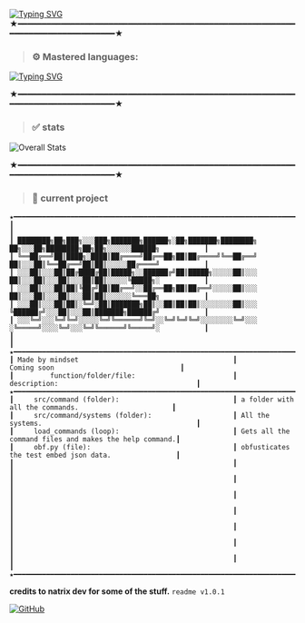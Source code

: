 [![Typing SVG](https://readme-typing-svg.demolab.com?font=Fira+Code&size=30&pause=1000&random=false&width=435&lines=%E2%80%8E++%E2%80%8E+%E2%80%8E+%E2%80%8E+%E2%80%8E+%E2%80%8E+%E2%80%8E+mindset;github.com%2Fnoahmindset1)](https://git.io/typing-svg)
★━━━━━━━━━━━━━━━━━━━━━━━━━━━━━━━━━━━━━━━━━━━━━━━━━━━━━━━━━━━━━━━━━━━━━━━━━━━━━━━━★

> ### ⚙️ Mastered languages: 
[![Typing SVG](https://readme-typing-svg.herokuapp.com?color=F7007A&duration=400&lines=js,;python,;php,;html-css,;java,;perl,;elixir,;eris,;go,;react.js,;z-sharp;batched,;vue.js,;sqlite3,;sql,;ruby;.net;shell)](https://git.io/typing-svg)

★━━━━━━━━━━━━━━━━━━━━━━━━━━━━━━━━━━━━━━━━━━━━━━━━━━━━━━━━━━━━━━━━━━━━━━━━━━━━━━━━★
> ### ✅ stats
![Overall Stats](https://github-readme-stats.vercel.app/api?username=noahmindset1&count_private=true&show_icons=true&hide=contribs)

★━━━━━━━━━━━━━━━━━━━━━━━━━━━━━━━━━━━━━━━━━━━━━━━━━━━━━━━━━━━━━━━━━━━━━━━━━━━━━━━━★
> ### 🔨 current project
```
★━━━━━━━━━━━━━━━━━━━━━━━━━━━━━━━━━━━━━━━━━━━━━━━━━━━━━━━━━━━━━━━━━━━━━━━━━━━━━━━━━━━━━━━━━━━━━━━━━━━━━━━━━━━━━★
┃                                                                                                              ┃
┃ ████████╗██╗███╗░░░███╗███████╗██████╗░██╗███████╗████████╗  ██╗░░░██╗████████╗██╗██╗░░░░░░██████╗           ┃
┃ ╚══██╔══╝██║████╗░████║██╔════╝██╔══██╗██║██╔════╝╚══██╔══╝  ██║░░░██║╚══██╔══╝██║██║░░░░░██╔════╝           ┃
┃ ░░░██║░░░██║██╔████╔██║█████╗░░██████╔╝██║█████╗░░░░░██║░░░  ██║░░░██║░░░██║░░░██║██║░░░░░╚█████╗░           ┃
┃ ░░░██║░░░██║██║╚██╔╝██║██╔══╝░░██╔══██╗██║██╔══╝░░░░░██║░░░  ██║░░░██║░░░██║░░░██║██║░░░░░░╚═══██╗           ┃
┃ ░░░██║░░░██║██║░╚═╝░██║███████╗██║░░██║██║██║░░░░░░░░██║░░░  ╚██████╔╝░░░██║░░░██║███████╗██████╔╝           ┃
┃ ░░░╚═╝░░░╚═╝╚═╝░░░░░╚═╝╚══════╝╚═╝░░╚═╝╚═╝╚═╝░░░░░░░░╚═╝░░░  ░╚═════╝░░░░╚═╝░░░╚═╝╚══════╝╚═════╝░           ┃
┃                                                                                                              ┃
★━━━━━━━━━━━━━━━━━━━━━━━━━━━━━━━━━━━━━━━━━━━━━━━━━━━━━━━━━━━━━━━━━━━━━━━━━━━━━━━━━━━━━━━━━━━━━━━━━━━━━━━━━━━━━★
┃ Made by mindset                                      ┃             Coming soon                               ┃
┃         function/folder/file:                        ┃         description:                                  ┃
★━━━━━━━━━━━━━━━━━━━━━━━━━━━━━━━━━━━━━━━━━━━━━━━━━━━━━━━━━━━━━━━━━━━━━━━━━━━━━━━━━━━━━━━━━━━━━━━━━━━━━━━━━━━━━★
┃     src/command (folder):                            ┃ a folder with all the commands.                       ┃
┃     src/command/systems (folder):                    ┃ All the systems.                                      ┃
┃     load_commands (loop):                            ┃ Gets all the command files and makes the help command.┃
┃     obf.py (file):                                   ┃ obfusticates the test embed json data.                ┃
┃                                                      ┃                                                       ┃
┃                                                      ┃                                                       ┃
┃                                                      ┃                                                       ┃
┃                                                      ┃                                                       ┃
┃                                                      ┃                                                       ┃
┃                                                      ┃                                                       ┃
┃                                                      ┃                                                       ┃
★━━━━━━━━━━━━━━━━━━━━━━━━━━━━━━━━━━━━━━━━━━━━━━━━━━━━━━━━━━━━━━━━━━━━━━━━━━━━━━━━━━━━━━━━━━━━━━━━━━━━━━━━━━━━━★
```

**credits to natrix dev for some of the stuff.**
`readme v1.0.1`

[![GitHub](https://img.shields.io/badge/GitHub-noahmindset1-blue?style=for-the-badge&logo=github)](https://github.com/noahmindset1/)
